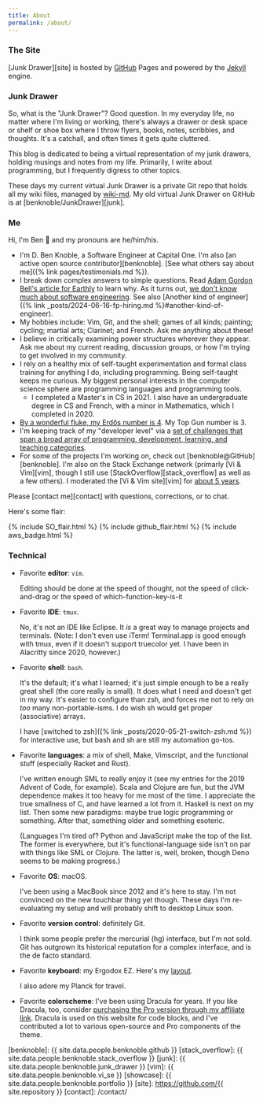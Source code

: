 ```yaml
---
title: About
permalink: /about/
---
```

### The Site

[Junk Drawer][site] is hosted by [GitHub][github] Pages and powered by the
[Jekyll][jekyll] engine.

### Junk Drawer

So, what is the "Junk Drawer"? Good question. In my everyday life, no matter
where I'm living or working, there's always a drawer or desk space or shelf or
shoe box where I throw flyers, books, notes, scribbles, and thoughts. It's a
catchall, and often times it gets quite cluttered.

This blog is dedicated to being a virtual representation of my junk drawers,
holding musings and notes from my life. Primarily, I write about programming,
but I frequently digress to other topics.

These days my current virtual Junk Drawer is a private Git repo that holds all
my wiki files, managed by [wiki-md](https://github.com/benknoble/wiki-md). My
old virtual Junk Drawer on GitHub is at [benknoble/JunkDrawer][junk].

### Me

Hi, I'm Ben :wave: and my pronouns are he/him/his.

- I'm D. Ben Knoble, a Software Engineer at Capital One. I'm also [an active
  open source contributor][benknoble]. [See what others say about me]({% link
  pages/testimonials.md %}).
- I break down complex answers to simple questions. Read [Adam Gordon Bell's
  article for Earthly](https://earthly.dev/blog/thought-leaders/) to learn why.
  As it turns out, [we don't know much about software
  engineering](https://www.hillelwayne.com/talks/ese/). See also [Another kind
  of engineer]({% link _posts/2024-06-16-fp-hiring.md %}#another-kind-of-engineer).
- My hobbies include: Vim, Git, and the shell; games of all kinds; painting;
  cycling; martial arts; Clarinet; and French. Ask me anything about these!
- I believe in critically examining power structures wherever they appear. Ask
  me about my current reading, discussion groups, or how I'm trying to get
  involved in my community.
- I rely on a healthy mix of self-taught experimentation and formal class
  training for anything I do, including programming. Being self-taught keeps me
  curious. My biggest personal interests in the computer science sphere are
  programming languages and programming tools.
    - I completed a Master's in CS in 2021. I also have an undergraduate degree
      in CS and French, with a minor in Mathematics, which I completed in 2020.
- [By a wonderful fluke, my Erdős number is 4](https://sites.google.com/site/dicksites/). My Top Gun number is 3.
- I'm keeping track of my "developer level" via a [set of challenges that span a
  broad array of programming, development, learning, and teaching
  categories](https://benknoble.github.io/level-up/).
- For some of the projects I'm working on, check out
  [benknoble@GitHub][benknoble]. I'm also on the Stack Exchange network
  (primarly [Vi & Vim][vim], though I still use [StackOverflow][stack_overflow] as
  well as a few others). I moderated the [Vi & Vim site][vim] for [about 5
  years](https://vi.meta.stackexchange.com/q/1671/10604).

Please [contact me][contact] with questions, corrections, or to chat.

Here's some flair:

{% include SO_flair.html %}
{% include github_flair.html %}
{% include aws_badge.html %}

### Technical

- Favorite __editor__: `vim`.

    Editing should be done at the speed of thought, not the speed of
    click-and-drag or the speed of which-function-key-is-it

- Favorite __IDE__: `tmux`.

    No, it's not an IDE like Eclipse. It *is* a great way to manage projects and
    terminals. (Note: I don't even use iTerm! Terminal.app is good enough with
    tmux, even if it doesn't support truecolor yet. I have been in Alacritty
    since 2020, however.)

- Favorite __shell__: `bash`.

    It's the default; it's what I learned; it's just simple enough to be a
    really great shell (the core really is small). It does what I need and
    doesn't get in my way. It's easier to configure than zsh, and forces me not
    to rely on *too* many non-portable-isms. I do wish sh would get proper
    (associative) arrays.

    I have [switched to zsh]({% link _posts/2020-05-21-switch-zsh.md %}) for
    interactive use, but bash and sh are still my automation go-tos.

- Favorite __languages__: a mix of shell, Make, Vimscript, and the
functional stuff (especially Racket and Rust).

    I've written enough SML to really enjoy it (see my entries for the 2019
    Advent of Code, for example). Scala and Clojure are fun, but the JVM
    dependence makes it too heavy for me most of the time. I appreciate the true
    smallness of C, and have learned a lot from it. Haskell is next on my list.
    Then some new paradigms: maybe true logic programming or something. After
    that, something older and something esoteric.

    (Languages I'm tired of? Python and JavaScript make the top of the list. The
    former is everywhere, but it's functional-language side isn't on par with
    things like SML or Clojure. The latter is, well, broken, though Deno seems
    to be making progress.)

- Favorite __OS__: macOS.

    I've been using a MacBook since 2012 and it's here to stay. I'm not
    convinced on the new touchbar thing yet though. These days I'm re-evaluating
    my setup and will probably shift to desktop Linux soon.

- Favorite __version control__: definitely Git.

    I think some people prefer the mercurial (hg) interface, but I'm not sold.
    Git has outgrown its historical reputation for a complex interface, and is
    the de facto standard.

- Favorite **keyboard**: my Ergodox EZ. Here's my
  [layout](https://configure.zsa.io/ergodox-ez/layouts/BNalB/latest/0).

    I also adore my Planck for travel.

- Favorite __colorscheme__: I've been using Dracula for years. If you like
  Dracula, too, consider [purchasing the Pro version through my affiliate
  link](https://gumroad.com/a/968545299/tPfIDt). Dracula is used on this website
  for code blocks, and I've contributed a lot to various open-source and Pro
  components of the theme.

<!-- Links -->
[github]: https://github.com/
[jekyll]: http://jekyllrb.com
[benknoble]: {{ site.data.people.benknoble.github }}
[stack_overflow]: {{ site.data.people.benknoble.stack_overflow }}
[junk]: {{ site.data.people.benknoble.junk_drawer }}
[vim]: {{ site.data.people.benknoble.vi_se }}
[showcase]: {{ site.data.people.benknoble.portfolio }}
[site]: https://github.com/{{ site.repository }}
[contact]: /contact/
